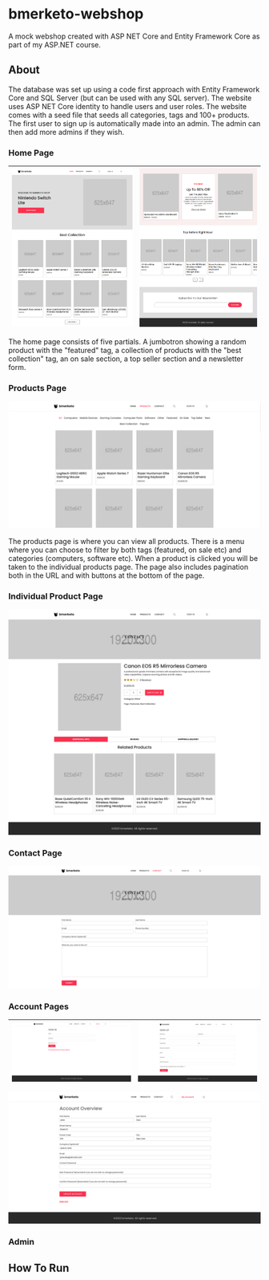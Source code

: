 # bmerketo-webshop

A mock webshop created with ASP NET Core and Entity Framework Core as part of my ASP.NET course. 

## About

The database was set up using a code first approach with Entity Framework Core and SQL Server (but can be used with any SQL server). The website uses ASP NET Core identity to handle users and user roles. 
The website comes with a seed file that seeds all categories, tags and 100+ products. The first user to sign up is automatically made into an admin. The admin can then add more admins if they wish.

### Home Page

| ![home page screenshot](Screenshots/home_page1.PNG) | ![home page screenshot](Screenshots/home_page2.PNG) |
|:---:|:---:|

The home page consists of five partials. A jumbotron showing a random product with the "featured" tag, a collection of products with the "best collection" tag, an on sale section, a top seller section and a newsletter form.

### Products Page

![Products page screenshot](Screenshots/products_desktop.PNG) 

The products page is where you can view all products. There is a menu where you can choose to filter by both tags (featured, on sale etc) and categories (computers, software etc). When a product is clicked you will be taken
to the individual products page. The page also includes pagination both in the URL and with buttons at the bottom of the page.

### Individual Product Page 

![Indivdual product screenshot](Screenshots/individual_product.png) 

### Contact Page 

![home page screenshot](Screenshots/contact_page.PNG) 

### Account Pages 
| ![login page screenshot](Screenshots/signin.PNG) | ![signup](Screenshots/signup.PNG) |
|:---:|:---:|

![account overview screenshot](Screenshots/account_overview.PNG) 

### Admin

## How To Run
